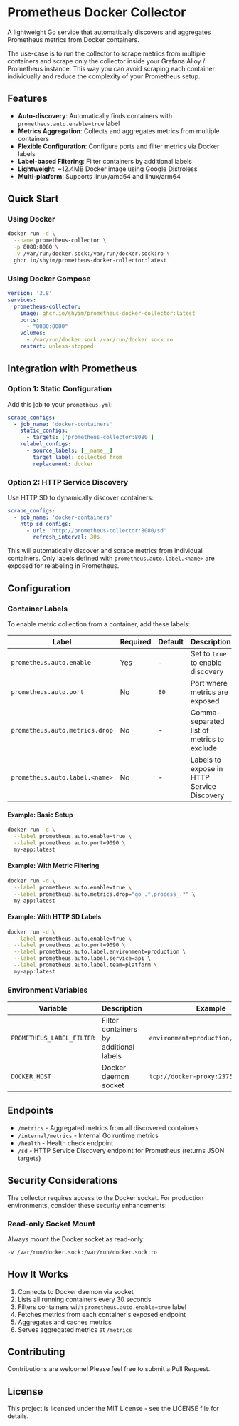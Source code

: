 # Prometheus Docker Collector

A lightweight Go service that automatically discovers and aggregates Prometheus metrics from Docker containers.

The use-case is to run the collector to scrape metrics from multiple containers and scrape only the collector inside your Grafana Alloy / Prometheus instance. This way you can avoid scraping each container individually and reduce the complexity of your Prometheus setup.

## Features

- **Auto-discovery**: Automatically finds containers with `prometheus.auto.enable=true` label
- **Metrics Aggregation**: Collects and aggregates metrics from multiple containers
- **Flexible Configuration**: Configure ports and filter metrics via Docker labels
- **Label-based Filtering**: Filter containers by additional labels
- **Lightweight**: ~12.4MB Docker image using Google Distroless
- **Multi-platform**: Supports linux/amd64 and linux/arm64

## Quick Start

### Using Docker

```bash
docker run -d \
  --name prometheus-collector \
  -p 8080:8080 \
  -v /var/run/docker.sock:/var/run/docker.sock:ro \
  ghcr.io/shyim/prometheus-docker-collector:latest
```

### Using Docker Compose

```yaml
version: '3.8'
services:
  prometheus-collector:
    image: ghcr.io/shyim/prometheus-docker-collector:latest
    ports:
      - "8080:8080"
    volumes:
      - /var/run/docker.sock:/var/run/docker.sock:ro
    restart: unless-stopped
```

## Integration with Prometheus

### Option 1: Static Configuration

Add this job to your `prometheus.yml`:

```yaml
scrape_configs:
  - job_name: 'docker-containers'
    static_configs:
      - targets: ['prometheus-collector:8080']
    relabel_configs:
      - source_labels: [__name__]
        target_label: collected_from
        replacement: docker
```

### Option 2: HTTP Service Discovery

Use HTTP SD to dynamically discover containers:

```yaml
scrape_configs:
  - job_name: 'docker-containers'
    http_sd_configs:
      - url: 'http://prometheus-collector:8080/sd'
        refresh_interval: 30s
```

This will automatically discover and scrape metrics from individual containers. Only labels defined with `prometheus.auto.label.<name>` are exposed for relabeling in Prometheus.

## Configuration

### Container Labels

To enable metric collection from a container, add these labels:

| Label | Required | Default | Description |
|-------|----------|---------|-------------|
| `prometheus.auto.enable` | Yes | - | Set to `true` to enable discovery |
| `prometheus.auto.port` | No | `80` | Port where metrics are exposed |
| `prometheus.auto.metrics.drop` | No | - | Comma-separated list of metrics to exclude |
| `prometheus.auto.label.<name>` | No | - | Labels to expose in HTTP Service Discovery |

#### Example: Basic Setup

```bash
docker run -d \
  --label prometheus.auto.enable=true \
  --label prometheus.auto.port=9090 \
  my-app:latest
```

#### Example: With Metric Filtering

```bash
docker run -d \
  --label prometheus.auto.enable=true \
  --label prometheus.auto.metrics.drop="go_.*,process_.*" \
  my-app:latest
```

#### Example: With HTTP SD Labels

```bash
docker run -d \
  --label prometheus.auto.enable=true \
  --label prometheus.auto.port=9090 \
  --label prometheus.auto.label.environment=production \
  --label prometheus.auto.label.service=api \
  --label prometheus.auto.label.team=platform \
  my-app:latest
```

### Environment Variables

| Variable | Description | Example |
|----------|-------------|---------|
| `PROMETHEUS_LABEL_FILTER` | Filter containers by additional labels | `environment=production,service=api` |
| `DOCKER_HOST` | Docker daemon socket | `tcp://docker-proxy:2375` |

## Endpoints

- `/metrics` - Aggregated metrics from all discovered containers
- `/internal/metrics` - Internal Go runtime metrics
- `/health` - Health check endpoint
- `/sd` - HTTP Service Discovery endpoint for Prometheus (returns JSON targets)

## Security Considerations

The collector requires access to the Docker socket. For production environments, consider these security enhancements:


### Read-only Socket Mount

Always mount the Docker socket as read-only:

```bash
-v /var/run/docker.sock:/var/run/docker.sock:ro
```


## How It Works

1. Connects to Docker daemon via socket
2. Lists all running containers every 30 seconds
3. Filters containers with `prometheus.auto.enable=true` label
4. Fetches metrics from each container's exposed endpoint
5. Aggregates and caches metrics
6. Serves aggregated metrics at `/metrics`

## Contributing

Contributions are welcome! Please feel free to submit a Pull Request.

## License

This project is licensed under the MIT License - see the LICENSE file for details.